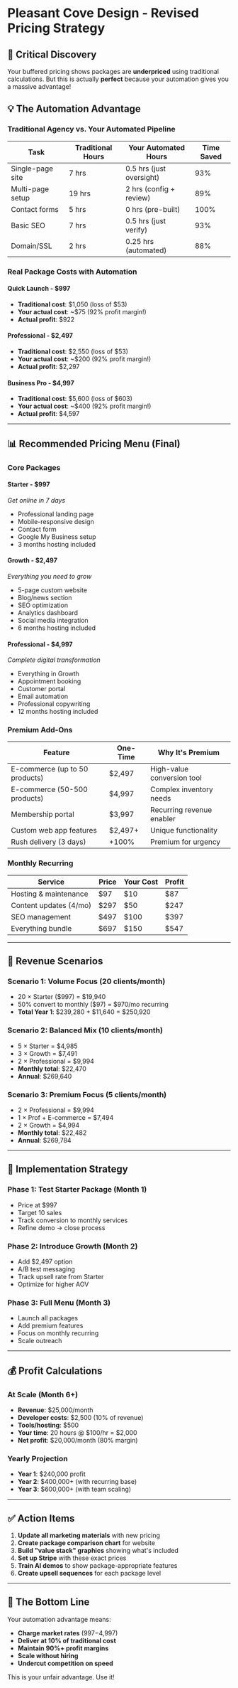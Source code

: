 # Pleasant Cove Design - Revised Pricing Strategy

## 🚨 **Critical Discovery**
Your buffered pricing shows packages are **underpriced** using traditional calculations. But this is actually **perfect** because your automation gives you a massive advantage!

## 💡 **The Automation Advantage**

### Traditional Agency vs. Your Automated Pipeline

| Task | Traditional Hours | Your Automated Hours | Time Saved |
|------|------------------|---------------------|------------|
| Single-page site | 7 hrs | 0.5 hrs (just oversight) | 93% |
| Multi-page setup | 19 hrs | 2 hrs (config + review) | 89% |
| Contact forms | 5 hrs | 0 hrs (pre-built) | 100% |
| Basic SEO | 7 hrs | 0.5 hrs (just verify) | 93% |
| Domain/SSL | 2 hrs | 0.25 hrs (automated) | 88% |

### **Real Package Costs with Automation**

#### Quick Launch - $997
- **Traditional cost**: $1,050 (loss of $53)
- **Your actual cost**: ~$75 (92% profit margin!)
- **Actual profit**: $922

#### Professional - $2,497  
- **Traditional cost**: $2,550 (loss of $53)
- **Your actual cost**: ~$200 (92% profit margin!)
- **Actual profit**: $2,297

#### Business Pro - $4,997
- **Traditional cost**: $5,600 (loss of $603)
- **Your actual cost**: ~$400 (92% profit margin!)
- **Actual profit**: $4,597

---

## 📊 **Recommended Pricing Menu (Final)**

### **Core Packages**

#### **Starter** - $997
*Get online in 7 days*
- Professional landing page
- Mobile-responsive design
- Contact form
- Google My Business setup
- 3 months hosting included

#### **Growth** - $2,497
*Everything you need to grow*
- 5-page custom website
- Blog/news section
- SEO optimization
- Analytics dashboard
- Social media integration
- 6 months hosting included

#### **Professional** - $4,997
*Complete digital transformation*
- Everything in Growth
- Appointment booking
- Customer portal
- Email automation
- Professional copywriting
- 12 months hosting included

### **Premium Add-Ons**

| Feature | One-Time | Why It's Premium |
|---------|----------|------------------|
| E-commerce (up to 50 products) | $2,497 | High-value conversion tool |
| E-commerce (50-500 products) | $4,997 | Complex inventory needs |
| Membership portal | $3,997 | Recurring revenue enabler |
| Custom web app features | $2,497+ | Unique functionality |
| Rush delivery (3 days) | +100% | Premium for urgency |

### **Monthly Recurring**

| Service | Price | Your Cost | Profit |
|---------|-------|-----------|--------|
| Hosting & maintenance | $97 | $10 | $87 |
| Content updates (4/mo) | $297 | $50 | $247 |
| SEO management | $497 | $100 | $397 |
| Everything bundle | $697 | $150 | $547 |

---

## 🎯 **Revenue Scenarios**

### Scenario 1: Volume Focus (20 clients/month)
- 20 × Starter ($997) = $19,940
- 50% convert to monthly ($97) = $970/mo recurring
- **Total Year 1**: $239,280 + $11,640 = $250,920

### Scenario 2: Balanced Mix (10 clients/month)
- 5 × Starter = $4,985
- 3 × Growth = $7,491
- 2 × Professional = $9,994
- **Monthly total**: $22,470
- **Annual**: $269,640

### Scenario 3: Premium Focus (5 clients/month)
- 2 × Professional = $9,994
- 1 × Prof + E-commerce = $7,494
- 2 × Growth = $4,994
- **Monthly total**: $22,482
- **Annual**: $269,784

---

## 🔧 **Implementation Strategy**

### Phase 1: Test Starter Package (Month 1)
- Price at $997
- Target 10 sales
- Track conversion to monthly services
- Refine demo → close process

### Phase 2: Introduce Growth (Month 2)
- Add $2,497 option
- A/B test messaging
- Track upsell rate from Starter
- Optimize for higher AOV

### Phase 3: Full Menu (Month 3)
- Launch all packages
- Add premium features
- Focus on monthly recurring
- Scale outreach

---

## 💰 **Profit Calculations**

### At Scale (Month 6+)
- **Revenue**: $25,000/month
- **Developer costs**: $2,500 (10% of revenue)
- **Tools/hosting**: $500
- **Your time**: 20 hours @ $100/hr = $2,000
- **Net profit**: $20,000/month (80% margin)

### Yearly Projection
- **Year 1**: $240,000 profit
- **Year 2**: $400,000+ (with recurring base)
- **Year 3**: $600,000+ (with team scaling)

---

## ✅ **Action Items**

1. **Update all marketing materials** with new pricing
2. **Create package comparison chart** for website
3. **Build "value stack" graphics** showing what's included
4. **Set up Stripe** with these exact prices
5. **Train AI demos** to show package-appropriate features
6. **Create upsell sequences** for each package level

---

## 🎯 **The Bottom Line**

Your automation advantage means:
- **Charge market rates** ($997-$4,997)
- **Deliver at 10% of traditional cost**
- **Maintain 90%+ profit margins**
- **Scale without hiring**
- **Undercut competition on speed**

This is your unfair advantage. Use it! 